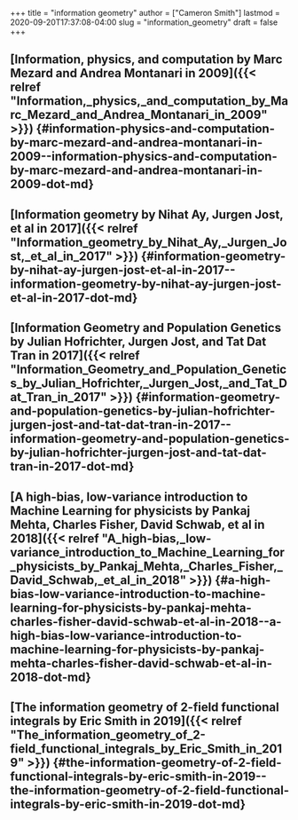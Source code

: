 +++
title = "information geometry"
author = ["Cameron Smith"]
lastmod = 2020-09-20T17:37:08-04:00
slug = "information_geometry"
draft = false
+++

## [Information, physics, and computation by Marc Mezard and Andrea Montanari in 2009]({{< relref "Information,_physics,_and_computation_by_Marc_Mezard_and_Andrea_Montanari_in_2009" >}}) {#information-physics-and-computation-by-marc-mezard-and-andrea-montanari-in-2009--information-physics-and-computation-by-marc-mezard-and-andrea-montanari-in-2009-dot-md}


## [Information geometry by Nihat Ay, Jurgen Jost, et al in 2017]({{< relref "Information_geometry_by_Nihat_Ay,_Jurgen_Jost,_et_al_in_2017" >}}) {#information-geometry-by-nihat-ay-jurgen-jost-et-al-in-2017--information-geometry-by-nihat-ay-jurgen-jost-et-al-in-2017-dot-md}


## [Information Geometry and Population Genetics by Julian Hofrichter, Jurgen Jost, and Tat Dat Tran in 2017]({{< relref "Information_Geometry_and_Population_Genetics_by_Julian_Hofrichter,_Jurgen_Jost,_and_Tat_Dat_Tran_in_2017" >}}) {#information-geometry-and-population-genetics-by-julian-hofrichter-jurgen-jost-and-tat-dat-tran-in-2017--information-geometry-and-population-genetics-by-julian-hofrichter-jurgen-jost-and-tat-dat-tran-in-2017-dot-md}


## [A high-bias, low-variance introduction to Machine Learning for physicists by Pankaj Mehta, Charles Fisher, David Schwab, et al in 2018]({{< relref "A_high-bias,_low-variance_introduction_to_Machine_Learning_for_physicists_by_Pankaj_Mehta,_Charles_Fisher,_David_Schwab,_et_al_in_2018" >}}) {#a-high-bias-low-variance-introduction-to-machine-learning-for-physicists-by-pankaj-mehta-charles-fisher-david-schwab-et-al-in-2018--a-high-bias-low-variance-introduction-to-machine-learning-for-physicists-by-pankaj-mehta-charles-fisher-david-schwab-et-al-in-2018-dot-md}


## [The information geometry of 2-field functional integrals by Eric Smith in 2019]({{< relref "The_information_geometry_of_2-field_functional_integrals_by_Eric_Smith_in_2019" >}}) {#the-information-geometry-of-2-field-functional-integrals-by-eric-smith-in-2019--the-information-geometry-of-2-field-functional-integrals-by-eric-smith-in-2019-dot-md}
